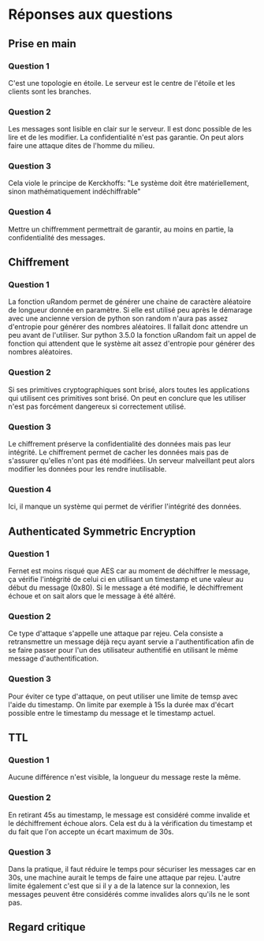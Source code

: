 # Réponses aux questions


## Prise en main
### Question 1
C'est une topologie en étoile. Le serveur est le centre de l'étoile et les clients sont les branches.

### Question 2
Les messages sont lisible en clair sur le serveur. Il est donc possible de les lire et de les modifier.
La confidentialité n'est pas garantie. 
On peut alors faire une attaque dites de l'homme du milieu.

### Question 3
Cela viole le principe de Kerckhoffs: "Le système doit être matériellement, sinon
mathématiquement indéchiffrable"

### Question 4
Mettre un chiffremment permettrait de garantir, au moins en partie, la confidentialité des messages.



## Chiffrement 
### Question 1
La fonction uRandom permet de générer une chaine de caractère aléatoire de longueur donnée en paramètre. 
Si elle est utilisé peu après le démarage avec une ancienne version de python son random n'aura pas assez d'entropie pour générer des nombres aléatoires. Il fallait donc attendre un peu avant de l'utiliser.
Sur python 3.5.0 la fonction uRandom fait un appel de fonction qui attendent que le système ait assez d'entropie pour générer des nombres aléatoires.

### Question 2
Si ses primitives cryptographiques sont brisé, alors toutes les applications qui utilisent ces primitives sont brisé. On peut en conclure que les utiliser n'est pas forcément dangereux si correctement utilisé.

### Question 3
Le chiffrement préserve la confidentialité des données mais pas leur intégrité. Le chiffrement permet de cacher les données mais pas de s'assurer qu'elles n'ont pas été modifiées. Un serveur malveillant peut alors modifier les données pour les rendre inutilisable.

### Question 4
Ici, il manque un système qui permet de vérifier l'intégrité des données.



## Authenticated Symmetric Encryption
### Question 1
Fernet est moins risqué que AES car au moment de déchiffrer le message, ça vérifie l'intégrité de celui ci en utilisant un timestamp et une valeur au début du message (0x80). Si le message a été modifié, le déchiffrement échoue et on sait alors que le message à été altéré.

### Question 2
Ce type d'attaque s'appelle une attaque par rejeu. Cela consiste a retransmettre un message déjà reçu ayant servie a l'authentification afin de se faire passer pour l'un des utilisateur authentifié en utilisant le même message d'authentification.

### Question 3
Pour éviter ce type d'attaque, on peut utiliser une limite de temsp avec l'aide du timestamp. On limite par exemple à 15s la durée max d'écart possible entre le timestamp du message et le timestamp actuel.

## TTL
### Question 1
Aucune différence n'est visible, la longueur du message reste la même.

### Question 2
En retirant 45s au timestamp, le message est considéré comme invalide et le déchiffrement échoue alors. Cela est du à la vérification du timestamp et du fait que l'on accepte un écart maximum de 30s.

### Question 3
Dans la pratique, il faut réduire le temps pour sécuriser les messages car en 30s, une machine aurait le temps de faire une attaque par rejeu.
L'autre limite également c'est que si il y a de la latence sur la connexion, les messages peuvent être considérés comme invalides alors qu'ils ne le sont pas.


## Regard critique
